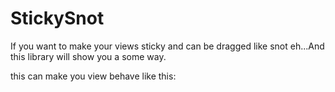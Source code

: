 # StickySnot
If you want to make your views sticky and can be dragged like snot eh...And this library will show you a some way.

this can make you view behave like this:
